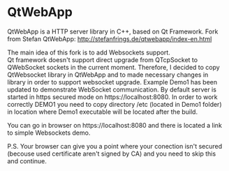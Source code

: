 # QtWebApp
 QtWebApp is a HTTP server library in C++, based on Qt Framework.
 Fork from Stefan QtWebApp: 
 http://stefanfrings.de/qtwebapp/index-en.html

The main idea of this fork is to add Websockets support.  
Qt framework doesn't support direct  upgrade from QTcpSocket to QWebSocket sockets in the current moment. Therefore, I decided to copy QtWebsocket library in QtWebApp and to made necessary changes in library in order to support  websocket upgrade.
Example Demo1 has been updated to demonstrate WebSocket communication.
By default server is started in https secured mode on https://localhost:8080. 
In order to work correctly DEMO1 you need to copy directory /etc (located in Demo1 folder) in location where 
Demo1 executable will be located after the build.

You can go in browser on https://localhost:8080 and there is located a link to simple Websockets demo. 

P.S.  Your browser can give you a point where your conection isn't secured (becouse used certificate aren't signed by CA) and you need to skip this and continue. 
